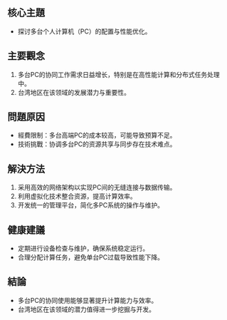 ## 核心主題  
- 探讨多台个人计算机（PC）的配置与性能优化。  

## 主要觀念  
1. 多台PC的协同工作需求日益增长，特别是在高性能计算和分布式任务处理中。  
2. 台湾地区在该领域的发展潜力与重要性。  

## 問題原因  
- 經費限制：多台高端PC的成本较高，可能导致预算不足。  
- 技術挑戰：协调多台PC的资源共享与同步存在技术难点。  

## 解決方法  
1. 采用高效的网络架构以实现PC间的无缝连接与数据传输。  
2. 利用虚拟化技术整合资源，提高计算效率。  
3. 开发统一的管理平台，简化多PC系统的操作与维护。  

## 健康建議  
- 定期进行设备检查与维护，确保系统稳定运行。  
- 合理分配计算任务，避免单台PC过载导致性能下降。  

## 結論  
- 多台PC的协同使用能够显著提升计算能力与效率。  
- 台湾地区在该领域的潜力值得进一步挖掘与开发。